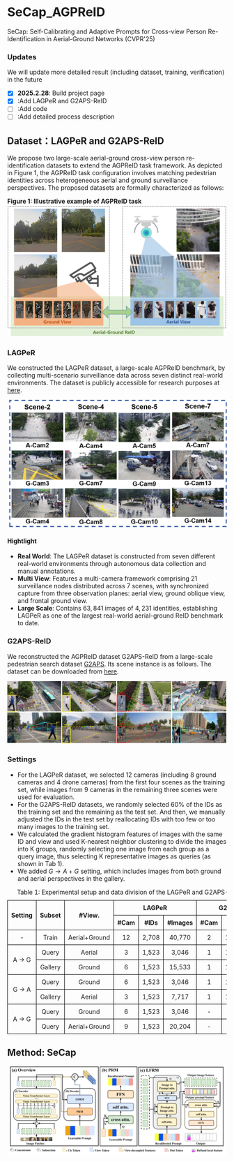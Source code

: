 # SeCap_AGPReID
SeCap: Self-Calibrating and Adaptive Prompts for Cross-view Person Re-Identification in Aerial-Ground Networks (CVPR'25)

### Updates

We will update more detailed result (including dataset, training, verification) in the future

- [x] **2025.2.28**: Build project page
- [x] :Add LAGPeR and G2APS-ReID
- [ ] :Add code
- [ ] :Add detailed process description

## Dataset：LAGPeR and G2APS-ReID

We propose two large-scale aerial-ground cross-view person re-identification datasets to extend the AGPReID task framework. As depicted in Figure 1, the AGPReID task configuration involves matching pedestrian identities across heterogeneous aerial and ground surveillance perspectives. The proposed datasets are formally characterized as follows:

**Figure 1: Illustrative example of AGPReID task**<img src=".\assets\LAGPeR.png"  />

### LAGPeR

We constructed the LAGPeR dataset, a large-scale AGPReID benchmark, by collecting multi-scenario surveillance data across seven distinct real-world environments. The dataset is publicly accessible for research purposes at [here]().

<img src=".\assets\scene.png" style="zoom:67%;" />

#### Hightlight

- **Real World**: The LAGPeR dataset is constructed from seven different real-world environments through autonomous data collection and manual annotations.
- **Multi View**: Features a multi-camera framework comprising 21 surveillance nodes distributed across 7 scenes, with synchronized capture from three observation planes: aerial view, ground oblique view, and frontal ground view.
- **Large Scale**: Contains $63,841$ images of $4,231$ identities, establishing LAGPeR as one of the largest real-world aerial-ground ReID benchmark to date.

### G2APS-ReID

We reconstructed the AGPReID dataset G2APS-ReID from a large-scale pedestrian search dataset [G2APS]([yqc123456/HKD_for_person_search](https://github.com/yqc123456/HKD_for_person_search)). Its scene instance is as follows. The dataset can be downloaded from [here]().

![](.\assets\scene_overview.jpg)

### Settings

- For the LAGPeR dataset, we selected 12 cameras (including 8 ground cameras and 4 drone cameras) from the first four scenes as the training set, while images from 9 cameras in the remaining three scenes were used for evaluation. 
- For the G2APS-ReID datasets, we randomly selected 60% of the IDs as the training set and the remaining as the test set. And then, we manually adjusted the IDs in the test set by reallocating IDs with too few or too many images to the training set.
- We calculated the gradient histogram features of images with the same ID and view and used K-nearest neighbor clustering to divide the images into K groups, randomly selecting one image from each group as a query image, thus selecting K representative images as queries (as shown in Tab 1). 
- We added $G \rightarrow A+G$ setting, which includes images from both ground and aerial perspectives in the gallery.

<table>
<caption>Table 1: Experimental setup and data division of the LAGPeR and G2APS-ReID datasets.</caption>
<thead>
<tr>
<th rowspan="2" style="border: 1px solid #000; padding: 8px; text-align: center;">Setting</th>
<th rowspan="2" style="border: 1px solid #000; padding: 8px; text-align: center;">Subset</th>
<th rowspan="2" style="border: 1px solid #000; padding: 8px; text-align: center;">#View.</th>
<th colspan="3" style="border: 1px solid #000; padding: 8px; text-align: center;">LAGPeR</th>
<th colspan="3" style="border: 1px solid #000; padding: 8px; text-align: center;">G2APS-ReID</th>
</tr>
<tr>
<th style="border: 1px solid #000; padding: 8px; text-align: center;">#Cam</th>
<th style="border: 1px solid #000; padding: 8px; text-align: center;">#IDs</th>
<th style="border: 1px solid #000; padding: 8px; text-align: center;">#Images</th>
<th style="border: 1px solid #000; padding: 8px; text-align: center;">#Cam</th>
<th style="border: 1px solid #000; padding: 8px; text-align: center;">#IDs</th>
<th style="border: 1px solid #000; padding: 8px; text-align: center;">#Images</th>
</tr>
</thead>
<tbody>
<tr>
<td style="border: 1px solid #000; padding: 8px; text-align: center;">-</td>
<td style="border: 1px solid #000; padding: 8px; text-align: center;">Train</td>
<td style="border: 1px solid #000; padding: 8px; text-align: center;">Aerial+Ground</td>
<td style="border: 1px solid #000; padding: 8px; text-align: center;">12</td>
<td style="border: 1px solid #000; padding: 8px; text-align: center;">2,708</td>
<td style="border: 1px solid #000; padding: 8px; text-align: center;">40,770</td>
<td style="border: 1px solid #000; padding: 8px; text-align: center;">2</td>
<td style="border: 1px solid #000; padding: 8px; text-align: center;">1,569</td>
<td style="border: 1px solid #000; padding: 8px; text-align: center;">100,871</td>
</tr>
<tr>
<td rowspan="2" style="border: 1px solid #000; padding: 8px; text-align: center; vertical-align: middle;">A → G</td>
<td style="border: 1px solid #000; padding: 8px; text-align: center;">Query</td>
<td style="border: 1px solid #000; padding: 8px; text-align: center;">Aerial</td>
<td style="border: 1px solid #000; padding: 8px; text-align: center;">3</td>
<td style="border: 1px solid #000; padding: 8px; text-align: center;">1,523</td>
<td style="border: 1px solid #000; padding: 8px; text-align: center;">3,046</td>
<td style="border: 1px solid #000; padding: 8px; text-align: center;">1</td>
<td style="border: 1px solid #000; padding: 8px; text-align: center;">1,219</td>
<td style="border: 1px solid #000; padding: 8px; text-align: center;">4,876</td>
</tr>
<tr>
<td style="border: 1px solid #000; padding: 8px; text-align: center;">Gallery</td>
<td style="border: 1px solid #000; padding: 8px; text-align: center;">Ground</td>
<td style="border: 1px solid #000; padding: 8px; text-align: center;">6</td>
<td style="border: 1px solid #000; padding: 8px; text-align: center;">1,523</td>
<td style="border: 1px solid #000; padding: 8px; text-align: center;">15,533</td>
<td style="border: 1px solid #000; padding: 8px; text-align: center;">1</td>
<td style="border: 1px solid #000; padding: 8px; text-align: center;">1,219</td>
<td style="border: 1px solid #000; padding: 8px; text-align: center;">37,202</td>
</tr>
 <tr>
<td rowspan="2" style="border: 1px solid #000; padding: 8px; text-align: center; vertical-align: middle;">G → A</td>
<td style="border: 1px solid #000; padding: 8px; text-align: center;">Query</td>
<td style="border: 1px solid #000; padding: 8px; text-align: center;">Ground</td>
<td style="border: 1px solid #000; padding: 8px; text-align: center;">6</td>
<td style="border: 1px solid #000; padding: 8px; text-align: center;">1,523</td>
<td style="border: 1px solid #000; padding: 8px; text-align: center;">3,046</td>
<td style="border: 1px solid #000; padding: 8px; text-align: center;">1</td>
<td style="border: 1px solid #000; padding: 8px; text-align: center;">1,219</td>
<td style="border: 1px solid #000; padding: 8px; text-align: center;">4,876</td>
</tr>
<tr>
<td style="border: 1px solid #000; padding: 8px; text-align: center;">Gallery</td>
<td style="border: 1px solid #000; padding: 8px; text-align: center;">Aerial</td>
<td style="border: 1px solid #000; padding: 8px; text-align: center;">3</td>
<td style="border: 1px solid #000; padding: 8px; text-align: center;">1,523</td>
<td style="border: 1px solid #000; padding: 8px; text-align: center;">7,717</td>
<td style="border: 1px solid #000; padding: 8px; text-align: center;">1</td>
<td style="border: 1px solid #000; padding: 8px; text-align: center;">1,219</td>
<td style="border: 1px solid #000; padding: 8px; text-align: center;">62,791</td>
</tr>
 <tr>
<td rowspan="2" style="border: 1px solid #000; padding: 8px; text-align: center; vertical-align: middle;">A → G</td>
<td style="border: 1px solid #000; padding: 8px; text-align: center;">Query</td>
<td style="border: 1px solid #000; padding: 8px; text-align: center;">Ground</td>
<td style="border: 1px solid #000; padding: 8px; text-align: center;">6</td>
<td style="border: 1px solid #000; padding: 8px; text-align: center;">1,523</td>
<td style="border: 1px solid #000; padding: 8px; text-align: center;">3,046</td>
<td style="border: 1px solid #000; padding: 8px; text-align: center;">-</td>
<td style="border: 1px solid #000; padding: 8px; text-align: center;">-</td>
<td style="border: 1px solid #000; padding: 8px; text-align: center;">-</td>
</tr>
<tr>
<td style="border: 1px solid #000; padding: 8px; text-align: center;">Query</td>
<td style="border: 1px solid #000; padding: 8px; text-align: center;">Aerial+Ground</td>
<td style="border: 1px solid #000; padding: 8px; text-align: center;">9</td>
<td style="border: 1px solid #000; padding: 8px; text-align: center;">1,523</td>
<td style="border: 1px solid #000; padding: 8px; text-align: center;">20,204</td>
<td style="border: 1px solid #000; padding: 8px; text-align: center;">-</td>
<td style="border: 1px solid #000; padding: 8px; text-align: center;">-</td>
<td style="border: 1px solid #000; padding: 8px; text-align: center;">-</td>
</tr>
</tbody>
</table>



## Method: SeCap

![secap](.\assets\Secap.png)



